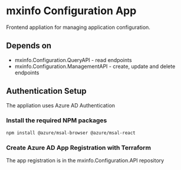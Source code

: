 # mxinfo Configuration App

Frontend appliation for managing application configuration.

## Depends on

- mxinfo.Configuration.QueryAPI - read endpoints
- mxinfo.Configuration.ManagementAPI - create, update and delete endpoints

## Authentication Setup

The appliation uses Azure AD Authentication

### Install the required NPM packages

```
npm install @azure/msal-browser @azure/msal-react

```

### Create Azure AD App Registration with Terraform

The app registration is in the mxinfo.Configuration.API repository
